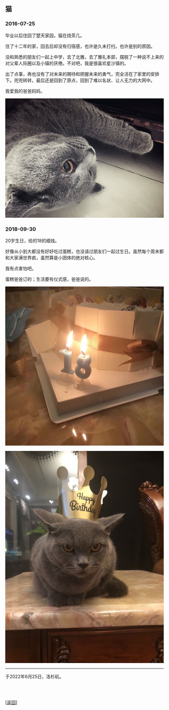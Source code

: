 ## 猫

### 2016-07-25

毕业以后住回了楚天家园，猫在挠茶几。

住了十二年的家，回去后却没有归宿感，也许是久未打扫，也许是别的原因。

没和熟悉的朋友们一起上中学，去了北雅，去了雅礼本部，摆脱了一种说不上来的对父辈人际圈以及小镇的厌倦。不对吧，我是很喜欢星沙镇的。

出了点事，再也没有了对未来的期待和把握未来的勇气，完全活在了家里的安排下。兜兜转转，最后还是回到了原点，回到了难以名状、让人无力的大网中。

我爱我的爸爸妈妈。

![](猫.assets/00.jpg)

### 2018-09-30

20岁生日，给的18的蜡烛。

好像从小到大都没有好好吃过蛋糕，也没请过朋友们一起过生日。虽然每个周末都和大家满世界疯，虽然算是小团体的绝对核心。

我有点害怕吧。

蛋糕爸爸订的；生活要有仪式感，爸爸说的。

![](猫.assets/01.jpg)

![](猫.assets/02.jpg)

------

于2022年6月25日，洛杉矶。

<br>

<br>

[[返回]](../../../../sites/proses/多余的话.md)
